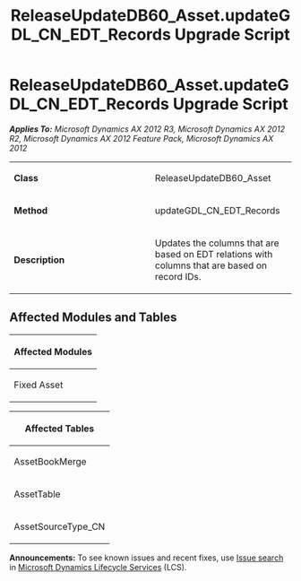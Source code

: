 ﻿---
title: ReleaseUpdateDB60_Asset.updateGDL_CN_EDT_Records Upgrade Script
TOCTitle: ReleaseUpdateDB60_Asset.updateGDL_CN_EDT_Records Upgrade Script
ms:assetid: 7daa2752-6843-ed91-4e5c-cd6796fdc1e0
ms:mtpsurl: https://msdn.microsoft.com/en-us/library/JJ719484(v=AX.60)
ms:contentKeyID: 49709274
ms.date: 05/18/2015
mtps_version: v=AX.60
---

# ReleaseUpdateDB60\_Asset.updateGDL\_CN\_EDT\_Records Upgrade Script 


_**Applies To:** Microsoft Dynamics AX 2012 R3, Microsoft Dynamics AX 2012 R2, Microsoft Dynamics AX 2012 Feature Pack, Microsoft Dynamics AX 2012_

<table>
<colgroup>
<col style="width: 50%" />
<col style="width: 50%" />
</colgroup>
<tbody>
<tr class="odd">
<td><p><strong>Class</strong></p></td>
<td><p>ReleaseUpdateDB60_Asset</p></td>
</tr>
<tr class="even">
<td><p><strong>Method</strong></p></td>
<td><p>updateGDL_CN_EDT_Records</p></td>
</tr>
<tr class="odd">
<td><p><strong>Description</strong></p></td>
<td><p>Updates the columns that are based on EDT relations with columns that are based on record IDs.</p></td>
</tr>
</tbody>
</table>


## Affected Modules and Tables

<table>
<colgroup>
<col style="width: 100%" />
</colgroup>
<thead>
<tr class="header">
<th><p>Affected Modules</p></th>
</tr>
</thead>
<tbody>
<tr class="odd">
<td><p>Fixed Asset</p></td>
</tr>
</tbody>
</table>


<table>
<colgroup>
<col style="width: 100%" />
</colgroup>
<thead>
<tr class="header">
<th><p>Affected Tables</p></th>
</tr>
</thead>
<tbody>
<tr class="odd">
<td><p>AssetBookMerge</p></td>
</tr>
<tr class="even">
<td><p>AssetTable</p></td>
</tr>
<tr class="odd">
<td><p>AssetSourceType_CN</p></td>
</tr>
</tbody>
</table>

  
**Announcements:** To see known issues and recent fixes, use [Issue search](http://go.microsoft.com/fwlink/?linkid=389258) in [Microsoft Dynamics Lifecycle Services](http://go.microsoft.com/fwlink/?linkid=306505) (LCS).

